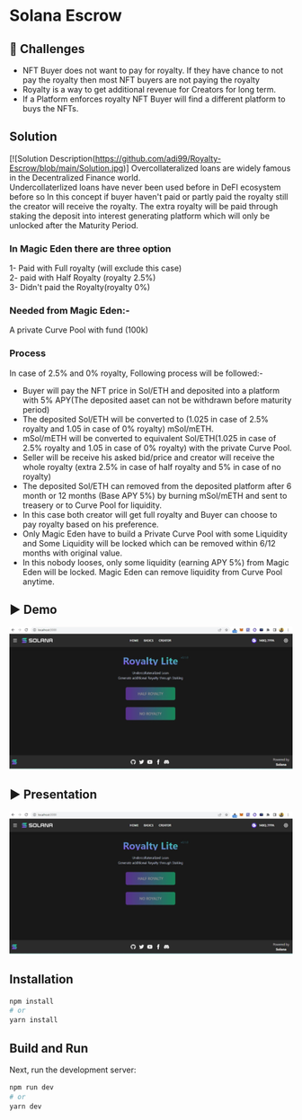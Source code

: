 
# Solana Escrow



## 🧠 Challenges
- NFT Buyer does not want to pay for royalty. If they have chance to not pay the royalty then most NFT buyers are not paying the royalty </br>
- Royalty is a way to get additional revenue for Creators for long term. </br> 
- If a Platform enforces royalty NFT Buyer will find a different platform to buys the NFTs. </br>

## Solution 
[![Solution Description(https://github.com/adi99/Royalty-Escrow/blob/main/Solution.jpg)]
Overcollateralized loans are widely famous in the Decentralized Finance world. </br>
Undercollaterlized loans have never been used before in DeFI ecosystem before so In this concept if buyer haven't paid or partly paid the royalty still the creator will receive the royalty. The extra royalty will be paid through staking the deposit into interest generating platform which will only be unlocked after the Maturity Period.

### In Magic Eden there are three option </br>
1- Paid with Full royalty (will exclude this case) </br>
2- paid with Half Royalty (royalty 2.5%) </br>
3- Didn't paid the Royalty(royalty 0%) </br>

### Needed from Magic Eden:-</br>
A private Curve Pool with fund (100k) </br>


### Process
In case of 2.5% and 0% royalty, Following process will be followed:- </br>
- Buyer will pay the NFT price in Sol/ETH and deposited into a platform with 5% APY(The deposited aaset can not be withdrawn before maturity period) </br>
- The deposited Sol/ETH will be converted to (1.025 in case of 2.5% royalty and 1.05 in case of 0% royalty) mSol/mETH. </br>
- mSol/mETH will be converted to equivalent Sol/ETH(1.025 in case of 2.5% royalty and 1.05 in case of 0% royalty) with the private Curve Pool. </br>
- Seller will be receive his asked bid/price and creator will receive the whole royalty (extra 2.5% in case of half royalty and 5% in case of no royalty) </br>
- The deposited Sol/ETH can removed from the deposited platform after 6 month or 12 months (Base APY 5%) by burning mSol/mETH and sent to treasery or to Curve Pool for liquidity. </br>
- In this case both creator will get full royalty and Buyer can choose to pay royalty based on his preference. </br>
- Only Magic Eden have to build a Private Curve Pool with some Liquidity and Some Liquidity will be locked which can be removed within 6/12 months with original value. </br>
- In this nobody looses, only some liquidity (earning APY 5%) from Magic Eden will be locked. Magic Eden can remove liquidity from Curve Pool anytime. </br>

## ▶️ Demo

[![Solana Patreon Demo](https://github.com/adi99/Royalty-Escrow/blob/main/public/Royaltylite.jpg)](https://www.youtube.com/watch?v=IlzuWDVpTv0 'Solana Patreon')

## ▶️ Presentation

[![Solana Patreon Presentation](https://github.com/adi99/Royalty-Escrow/blob/main/public/Royaltylite.jpg)](https://www.slideshare.net/AdityaGautam2/royaltypptx 'Solana Patreon')

## Installation

```bash
npm install
# or
yarn install
```

## Build and Run

Next, run the development server:

```bash
npm run dev
# or
yarn dev
```
